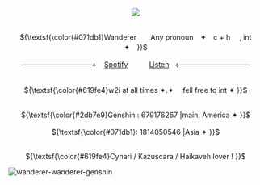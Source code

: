 <p align="center">
<img src="https://github.com/user-attachments/assets/3418792b-e7cd-457c-a3a7-a3397b8499c2" />
</p>


<p align="center">
  <br> ${\textsf{\color{#071db1}Wanderer　　Any pronoun　✦　c + h　 ,   int　✦　}}$ <br>
 


<p align="center">
——————————⟣⠀ <a href="https://open.spotify.com/user/31akliaw36bcjt5fhwpzckkznwl4?si=65133e95ac2e4137">Spotify</a>　　　<a href="https://www.youtube.com/watch?v=NLEqRNhv6gs&list=RDNLEqRNhv6gs&start_radio=1&pp=ygUOcG9sdW1uaWEgb21uaWGgBwE%3D">Listen</a>⠀⟢——————————

<p align="center">
  <br> ${\textsf{\color{#619fe4}w2i at all times       ✦.✦　      fell free to int  ✦ }}$ <br>


<p align="center">
<br> ${\textsf{\color{#2db7e9}Genshin : 679176267 |main. America ✦ }}$ <br/>
<br> ${\textsf{\color{#071db1}: 1814050546 |Asia ✦ }}$ <br>
</p>



<p align="center">
  <br> ${\textsf{\color{#619fe4}Cynari   /   Kazuscara   /   Haikaveh   lover !  }}$ <br>


![wanderer-wanderer-genshin](https://github.com/user-attachments/assets/a50660ee-8db7-4ebb-be8a-14826a26678b)
